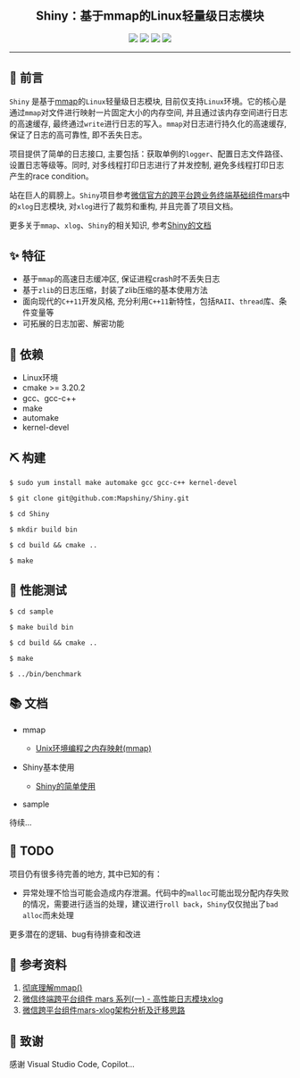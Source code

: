 <div align="center">


## Shiny：基于mmap的Linux轻量级日志模块

![](https://img.shields.io/badge/release-v1.0-blue.svg)
![](https://img.shields.io/badge/build-passing-green.svg)
![](https://img.shields.io/badge/dependencies-up%20to%20date-green.svg)
![](https://img.shields.io/badge/license-MIT-blue.svg)

</div>

-----

## 🐣 前言

`Shiny` 是基于[mmap](https://blog.csdn.net/bie_niu1992/article/details/89967045)的`Linux`轻量级日志模块, 目前仅支持`Linux`环境。它的核心是通过`mmap`对文件进行映射一片固定大小的内存空间, 并且通过该内存空间进行日志的高速缓存, 最终通过`write`进行日志的写入。`mmap`对日志进行持久化的高速缓存, 保证了日志的高可靠性, 即不丢失日志。

项目提供了简单的日志接口, 主要包括：获取单例的`logger`、配置日志文件路径、设置日志等级等。同时, 对多线程打印日志进行了并发控制, 避免多线程打印日志产生的race condition。

站在巨人的肩膀上。`Shiny`项目参考[微信官方的跨平台跨业务终端基础组件mars](https://github.com/Tencent/mars)中的`xlog`日志模块, 对`xlog`进行了裁剪和重构, 并且完善了项目文档。

更多关于`mmap`、`xlog`、`Shiny`的相关知识, 参考[Shiny的文档](#docss)


## ✨ 特征

- 基于`mmap`的高速日志缓冲区, 保证进程crash时不丢失日志
- 基于`zlib`的日志压缩，封装了zlib压缩的基本使用方法
- 面向现代的`C++11`开发风格, 充分利用`C++11`新特性，包括`RAII`、`thread`库、条件变量等
- 可拓展的日志加密、解密功能

## 💎 依赖

- Linux环境
- cmake >= 3.20.2
- gcc、gcc-c++
- make
- automake
- kernel-devel

## ⛏️ 构建

```
$ sudo yum install make automake gcc gcc-c++ kernel-devel

$ git clone git@github.com:Mapshiny/Shiny.git

$ cd Shiny

$ mkdir build bin

$ cd build && cmake ..

$ make
```

## 🥇 性能测试

```
$ cd sample

$ make build bin

$ cd build && cmake ..

$ make

$ ../bin/benchmark
```



## 📚 <span id="docss">文档</span>

* mmap
  * [Unix环境编程之内存映射(mmap)](https://blog.csdn.net/bie_niu1992/article/details/89967045)

* Shiny基本使用
  * [Shiny的简单使用](./docs/shiny.md)
  
* sample

待续...

## 📅 TODO

项目仍有很多待完善的地方, 其中已知的有：

* 异常处理不恰当可能会造成内存泄漏。代码中的`malloc`可能出现分配内存失败的情况，需要进行适当的处理，建议进行`roll back`，`Shiny`仅仅抛出了`bad alloc`而未处理

更多潜在的逻辑、bug有待排查和改进


## 📀 参考资料

1. [彻底理解mmap()](https://blog.csdn.net/Holy_666/article/details/86532671)
2. [微信终端跨平台组件 mars 系列(一) - 高性能日志模块xlog](https://mp.weixin.qq.com/s/cnhuEodJGIbdodh0IxNeXQ)
3. [微信跨平台组件mars-xlog架构分析及迁移思路](https://zhuanlan.zhihu.com/p/25011775)

## 🧧 致谢

感谢 Visual Studio Code, Copilot...
